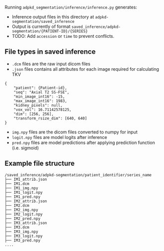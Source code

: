 Running `adpkd_segmentation/inference/inference.py` generates:

* Inference output files in this directory at `adpkd-segmentation/saved_inference`
* Output is currently of format `saved_inference/adpkd-segmentation/{PATIENT-ID}/{SERIES}`
* TODO: Add `accession` or `time` to prevent conflicts.

## File types in saved inference
* `.dcm` files are the raw input dicom files
* `.json` files contains all attributes for each image required for calculating TKV
```
{
    "patient": {Patient-id}, 
    "seq": "Axial T2 SS-FSE", 
    "min_image_int16": -15, 
    "max_image_int16": 1983, 
    "kidney_pixels": null, 
    "vox_vol": 16.71142578125, 
    "dim": [256, 256], 
    "transform_rsize_dim": [640, 640]
}
```
* `img.npy` files are the dicom files converted to numpy for input
* `logit.npy` files are model logits after inference
* `pred.npy` files are model predictions after applying prediction function (i.e. sigmoid)


## Example file structure
```
/saved_inference/adpkd-segmentation/patient_identifier/series_name
├── IM1_attrib.json
├── IM1.dcm
├── IM1_img.npy
├── IM1_logit.npy
├── IM1_pred.npy
├── IM2_attrib.json
├── IM2.dcm
├── IM2_img.npy
├── IM2_logit.npy
├── IM2_pred.npy
├── IM3_attrib.json
├── IM3.dcm
├── IM3_img.npy
├── IM3_logit.npy
├── IM3_pred.npy
....
```